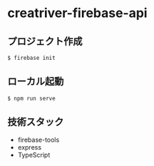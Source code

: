 # creatriver-firebase-api

## プロジェクト作成

`$ firebase init`

## ローカル起動

`$ npm run serve`

## 技術スタック

- firebase-tools
- express
- TypeScript

